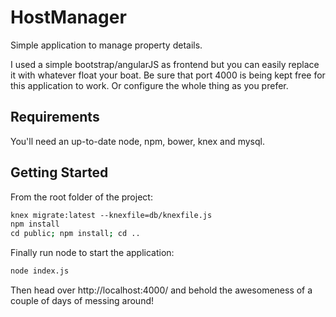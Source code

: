HostManager
==================================

Simple application to manage property details.

I used a simple bootstrap/angularJS as frontend but you can easily replace it with whatever float your boat.
Be sure that port 4000 is being kept free for this application to work. Or configure the whole thing as you prefer.

Requirements
---------------

You'll need an up-to-date node, npm, bower, knex and mysql.

Getting Started
---------------

From the root folder of the project:

```sh
knex migrate:latest --knexfile=db/knexfile.js
npm install
cd public; npm install; cd ..
```

Finally run node to start the application:

```sh
node index.js
```

Then head over http://localhost:4000/ and behold the awesomeness of a couple of days of messing around!
